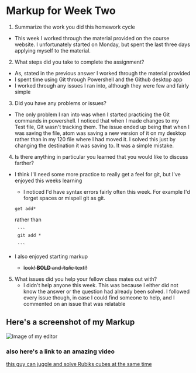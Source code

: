 

# Markup for Week Two

1. Summarize the work you did this homework cycle
 * This week I worked through the material
provided on the course website. I unfortunately started on Monday, but spent the last three days applying myself to the material.
2. What steps did you take to complete the assignment?
  * As, stated in the previous answer I worked through the material provided
  * I spent time using Git through Powershell and the Github desktop app
  * I worked through any issues I ran into, although they were few and fairly simple
3. Did you have any problems or issues?
 * The only problem I ran into was when I started practicing the Git commands in powershell. I noticed that when I made changes to my Test file, Git wasn't tracking them. The issue ended up being that when I was saving the file, atom was saving a new version of it on my desktop rather than in my 120 file where I had moved it. I solved this just by changing the destination it was saving to. It was a simple mistake.
4. Is there anything in particular you learned that you would like to discuss farther?
 * I think I'll need some more practice to really get a feel for git, but I've enjoyed this weeks learning
    * I noticed I'd have syntax errors fairly often this week. For example I'd forget spaces or mispell git as git.
    ```
    get add*
    ```
    rather than

        ```
        git add *

        ```
 * I also enjoyed starting markup
     * ~~look! **BOLD** and *italic* text!!~~
5. What issues did you help your fellow class mates out with?
     * I didn't help anyone this week. This was because I either did not know the answer or the question had already been solved. I followed every issue though, in case I could find someone to help, and I commented on an issue that was relatable   

## Here's a screenshot of my Markup

![Image of my editor](markup.JPG)

### also here's a link to an amazing video
[this guy can juggle and solve Rubiks cubes at the same time](https://www.youtube.com/watch?v=kF9WbaJ0GZ4)
